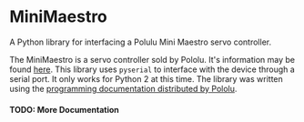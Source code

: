 MiniMaestro
===========

A Python library for interfacing a Polulu Mini Maestro servo controller. 

The MiniMaestro is a servo controller sold by Pololu. It's information may be found [here](https://www.pololu.com/product/1354). This library uses `pyserial` to interface with the device through a serial port. It only works for Python 2 at this time. The library was written using the [programming documentation distributed by Pololu](http://www.pololu.com/docs/0J40/all#5.h.4). 

#### TODO: More Documentation